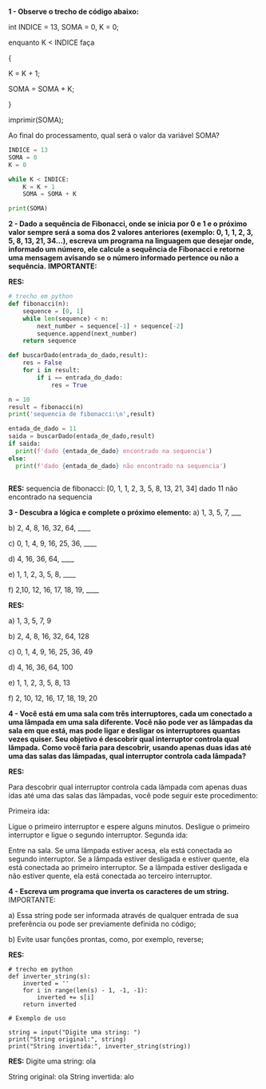 
**1 - Observe o trecho de código abaixo:**

int INDICE = 13, SOMA = 0, K = 0;

enquanto K < INDICE faça

{

K = K + 1;

SOMA = SOMA + K;

}

imprimir(SOMA);

Ao final do processamento, qual será o valor da variável SOMA?

```python
INDICE = 13
SOMA = 0
K = 0

while K < INDICE:
    K = K + 1
    SOMA = SOMA + K

print(SOMA)

```
**2 - Dado a sequência de Fibonacci, onde se inicia por 0 e 1 e o próximo valor sempre será a soma dos 2 valores anteriores (exemplo: 0, 1, 1, 2, 3, 5, 8, 13, 21, 34...), escreva um programa na linguagem que desejar onde, informado um número, ele calcule a sequência de Fibonacci e retorne uma mensagem avisando se o número informado pertence ou não a sequência.**
**IMPORTANTE:**

**RES:**
```python
# trecho em python
def fibonacci(n):
    sequence = [0, 1]
    while len(sequence) < n:
        next_number = sequence[-1] + sequence[-2]
        sequence.append(next_number)
    return sequence

def buscarDado(entrada_do_dado,result):
    res = False
    for i in result:
        if i == entrada_do_dado:
            res = True

n = 10
result = fibonacci(n)
print('sequencia de fibonacci:\n',result)

entada_de_dado = 11
saida = buscarDado(entada_de_dado,result)
if saida:
  print(f'dado {entada_de_dado} encontrado na sequencia')
else:
  print(f'dado {entada_de_dado} não encontrado na sequencia')
  


```
**RES:**
sequencia de fibonacci:
 [0, 1, 1, 2, 3, 5, 8, 13, 21, 34]
dado 11 não encontrado na sequencia

**3 - Descubra a lógica e complete o próximo elemento:**
a) 1, 3, 5, 7, ___

b) 2, 4, 8, 16, 32, 64, ____

c) 0, 1, 4, 9, 16, 25, 36, ____

d) 4, 16, 36, 64, ____

e) 1, 1, 2, 3, 5, 8, ____

f) 2,10, 12, 16, 17, 18, 19, ____

**RES:**

a) 1, 3, 5, 7, 9

b) 2, 4, 8, 16, 32, 64, 128

c) 0, 1, 4, 9, 16, 25, 36, 49

d) 4, 16, 36, 64, 100

e) 1, 1, 2, 3, 5, 8, 13

f) 2, 10, 12, 16, 17, 18, 19, 20


**4 - Você está em uma sala com três interruptores, cada um conectado a uma lâmpada em uma sala diferente. Você não pode ver as lâmpadas da sala em que está, mas pode ligar e desligar os interruptores quantas vezes quiser. Seu objetivo é descobrir qual interruptor controla qual lâmpada.**
**Como você faria para descobrir, usando apenas duas idas até uma das salas das lâmpadas, qual interruptor controla cada lâmpada?**

**RES:**

Para descobrir qual interruptor controla cada lâmpada com apenas duas idas até uma das salas das lâmpadas, você pode seguir este procedimento:

Primeira ida:

Ligue o primeiro interruptor e espere alguns minutos. Desligue o primeiro interruptor e ligue o segundo interruptor. Segunda ida:

Entre na sala. Se uma lâmpada estiver acesa, ela está conectada ao segundo interruptor. Se a lâmpada estiver desligada e estiver quente, ela está conectada ao primeiro interruptor. Se a lâmpada estiver desligada e não estiver quente, ela está conectada ao terceiro interruptor.

**4 - Escreva um programa que inverta os caracteres de um string.**
IMPORTANTE:

a) Essa string pode ser informada através de qualquer entrada de sua preferência ou pode ser previamente definida no código;

b) Evite usar funções prontas, como, por exemplo, reverse;

**RES:**


```
# trecho em python
def inverter_string(s):
    inverted = ''
    for i in range(len(s) - 1, -1, -1):
        inverted += s[i]
    return inverted

# Exemplo de uso

string = input("Digite uma string: ")
print("String original:", string)
print("String invertida:", inverter_string(string))

```
**RES:**
Digite uma string: ola

String original: ola
String invertida: alo
